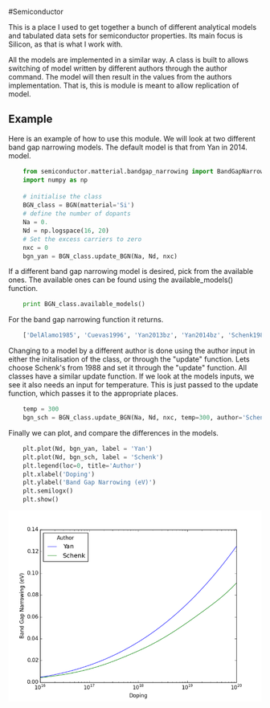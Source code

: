 #Semiconductor

This is a place I used to get together a bunch of different analytical models and
tabulated data sets for semiconductor properties. Its main focus is Silicon, as
that is what I work with. 

All the models are implemented in a similar way. A class is built to allows switching
of model written by different authors through the author command. The model will 
then result in the values from the authors implementation. That is, this is module
is meant to allow replication of model.

## Example 

Here is an example of how to use this module. We will look at two different band gap narrowing models. The default model is that from Yan in 2014.
model.

```python
    from semiconductor.matterial.bandgap_narrowing import BandGapNarrowing as BGN
    import numpy as np

    # initialise the class
    BGN_class = BGN(matterial='Si')
    # define the number of dopants
    Na = 0.
    Nd = np.logspace(16, 20)
    # Set the excess carriers to zero
    nxc = 0
    bgn_yan = BGN_class.update_BGN(Na, Nd, nxc)
```

If a different band gap narrowing model is desired, 
pick from the available ones. The available ones can be found
using the available_models() function.

```python
    print BGN_class.available_models()
```

For the band gap narrowing function it returns.

```python
    ['DelAlamo1985', 'Cuevas1996', 'Yan2013bz', 'Yan2014bz', 'Schenk1988fer', 'Schenk1988_reparamitisation_Yan2013', 'Yan2013fer', 'Yan2014fer']
```

Changing to a model by a different author is done using the author input in either
the  initalisation of the class, or through the "update" function. Lets 
choose Schenk's from 1988 and set it through the "update" function. All classes
have a similar update function. If we look at the models inputs, we see it also needs
an input for temperature. This is just passed to the update function, which passes
it to the appropriate places.  
```python
    temp = 300
    bgn_sch = BGN_class.update_BGN(Na, Nd, nxc, temp=300, author='Schenk1988fer')
```

Finally we can plot, and compare the differences in the models.

``` python
    plt.plot(Nd, bgn_yan, label = 'Yan')
    plt.plot(Nd, bgn_sch, label = 'Schenk')
    plt.legend(loc=0, title='Author')
    plt.xlabel('Doping')
    plt.ylabel('Band Gap Narrowing (eV)')
    plt.semilogx()
    plt.show()
```

![Comparison of Yan's and Schenk's band gap narrowing models](comparison.png)